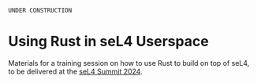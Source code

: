 <!--
    Copyright 2024, Colias Group, LLC

    SPDX-License-Identifier: CC-BY-SA-4.0
-->

```
UNDER CONSTRUCTION
```

# Using Rust in seL4 Userspace

Materials for a training session on how to use Rust to build on top of seL4, to be delivered at the [seL4 Summit 2024](https://sel4.systems/Foundation/Summit/2024/).
